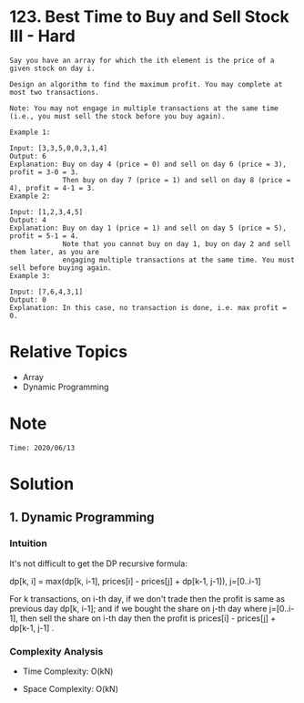 # 123. Best Time to Buy and Sell Stock III - Hard

```
Say you have an array for which the ith element is the price of a given stock on day i.

Design an algorithm to find the maximum profit. You may complete at most two transactions.

Note: You may not engage in multiple transactions at the same time (i.e., you must sell the stock before you buy again).

Example 1:

Input: [3,3,5,0,0,3,1,4]
Output: 6
Explanation: Buy on day 4 (price = 0) and sell on day 6 (price = 3), profit = 3-0 = 3.
             Then buy on day 7 (price = 1) and sell on day 8 (price = 4), profit = 4-1 = 3.
Example 2:

Input: [1,2,3,4,5]
Output: 4
Explanation: Buy on day 1 (price = 1) and sell on day 5 (price = 5), profit = 5-1 = 4.
             Note that you cannot buy on day 1, buy on day 2 and sell them later, as you are
             engaging multiple transactions at the same time. You must sell before buying again.
Example 3:

Input: [7,6,4,3,1]
Output: 0
Explanation: In this case, no transaction is done, i.e. max profit = 0.
```

# Relative Topics
* Array
* Dynamic Programming


# Note
```
Time: 2020/06/13
```


# Solution
## 1. Dynamic Programming

### Intuition
It's not difficult to get the DP recursive formula:

dp[k, i] = max(dp[k, i-1], prices[i] - prices[j] + dp[k-1, j-1]), j=[0..i-1]

For k transactions, on i-th day,
if we don't trade then the profit is same as previous day dp[k, i-1];
and if we bought the share on j-th day where j=[0..i-1], then sell the share on i-th day then the profit is prices[i] - prices[j] + dp[k-1, j-1] .

### Complexity Analysis
*   Time Complexity: O(kN)
  
*   Space Complexity: O(kN)
